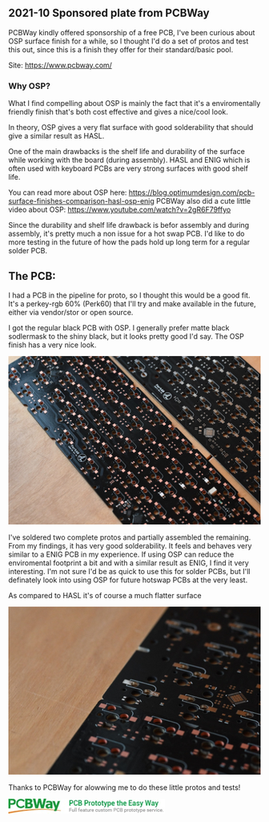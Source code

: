  ## 2021-10 Sponsored plate from PCBWay
PCBWay kindly offered sponsorship of a free PCB, I've been curious about OSP surface finish for a while, so I thought I'd do a set of protos and test this out, since this is a finish they offer for their standard/basic pool. 

Site: https://www.pcbway.com/

### Why OSP?
What I find compelling about OSP is mainly the fact that it's a enviromentally friendly finish that's both cost effective and gives a nice/cool look.

In theory, OSP gives a very flat surface with good solderability that should give a similar result as HASL.

One of the main drawbacks is the shelf life and durability of the surface while working with the board (during assembly). HASL and ENIG which is often used with keyboard PCBs are very strong surfaces with good shelf life.

You can read more about OSP here: https://blog.optimumdesign.com/pcb-surface-finishes-comparison-hasl-osp-enig
PCBWay also did a cute little video about OSP: https://www.youtube.com/watch?v=2gR6F79ffyo

Since the durability and shelf life drawback is befor assembly and during assembly, it's pretty much a non issue for a hot swap PCB. I'd like to do more testing in the future of how the pads hold up long term for a regular solder PCB.

## The PCB:
I had a PCB in the pipeline for proto, so I thought this would be a good fit. It's a perkey-rgb 60% (Perk60) that I'll try and make available in the future, either via vendor/stor or open source.

I got the regular black PCB with OSP. I generally prefer matte black sodlermask to the shiny black, but it looks pretty good I'd say. The OSP finish has a very nice look.

![pic1](./overview.jpg)

I've soldered two complete protos and partially assembled the remaining. From my findings, it has very good solderability. It feels and behaves very similar to a ENIG PCB in my experience. If using OSP can reduce the enviromental footprint a bit and with a similar result as ENIG, I find it very interesting. I'm not sure I'd be as quick to use this for solder PCBs, but I'll definately look into using OSP for future hotswap PCBs at the very least.

As compared to HASL it's of course a much flatter surface

![pic2](./flat.jpg)

Thanks to PCBWay for alowwing me to do these little protos and tests!

![pic3](./index.jpg)
